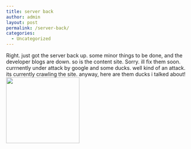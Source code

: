 ```yaml
---
title: server back
author: admin
layout: post
permalink: /server-back/
categories:
  - Uncategorized
---
```

Right. just got the server back up. some minor things to be done, and the developer blogs are down. so is the content site. Sorry. ill fix them soon. currnently under attack by google and some ducks. well kind of an attack. its currently crawling the site. anyway, here are them ducks i talked about!   
<img src="http://lsnbackup.cust.nearlyfreespeech.net/ducks.jpg" width="200" height="180" alt border="0" />